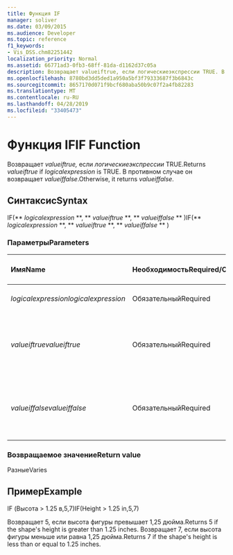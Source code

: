 ```yaml
---
title: Функция IF
manager: soliver
ms.date: 03/09/2015
ms.audience: Developer
ms.topic: reference
f1_keywords:
- Vis_DSS.chm82251442
localization_priority: Normal
ms.assetid: 66771ad3-0fb3-68ff-81da-d1162d37c05a
description: Возвращает valueiftrue, если логическиеэкспрессии TRUE. В противном случае возвращается valueiffalse.
ms.openlocfilehash: 8780bd3dd5ded1a950a5bf3f79333687f3b6843c
ms.sourcegitcommit: 8657170d071f9bcf680aba50b9c07f2a4fb82283
ms.translationtype: MT
ms.contentlocale: ru-RU
ms.lasthandoff: 04/28/2019
ms.locfileid: "33405473"
---
```

# <a name="if-function"></a><span data-ttu-id="53ec9-104">Функция IF</span><span class="sxs-lookup"><span data-stu-id="53ec9-104">IF Function</span></span>

<span data-ttu-id="53ec9-105">Возвращает  _valueiftrue,_ если  _логическиеэкспрессии_ TRUE.</span><span class="sxs-lookup"><span data-stu-id="53ec9-105">Returns  _valueiftrue_ if  _logicalexpression_ is TRUE.</span></span> <span data-ttu-id="53ec9-106">В противном случае он возвращает  _valueiffalse_.</span><span class="sxs-lookup"><span data-stu-id="53ec9-106">Otherwise, it returns  _valueiffalse_.</span></span>
  
## <a name="syntax"></a><span data-ttu-id="53ec9-107">Синтаксис</span><span class="sxs-lookup"><span data-stu-id="53ec9-107">Syntax</span></span>

<span data-ttu-id="53ec9-108">IF(\*\* *logicalexpression* \*\*, \*\* *valueiftrue* \*\*, \*\* *valueiffalse* \*\* )</span><span class="sxs-lookup"><span data-stu-id="53ec9-108">IF(\*\* *logicalexpression* \*\*, \*\* *valueiftrue* \*\*, \*\* *valueiffalse* \*\* )</span></span> 
  
### <a name="parameters"></a><span data-ttu-id="53ec9-109">Параметры</span><span class="sxs-lookup"><span data-stu-id="53ec9-109">Parameters</span></span>

|<span data-ttu-id="53ec9-110">**Имя**</span><span class="sxs-lookup"><span data-stu-id="53ec9-110">**Name**</span></span>|<span data-ttu-id="53ec9-111">**Необходимость**</span><span class="sxs-lookup"><span data-stu-id="53ec9-111">**Required/Optional**</span></span>|<span data-ttu-id="53ec9-112">**Тип данных**</span><span class="sxs-lookup"><span data-stu-id="53ec9-112">**Data Type**</span></span>|<span data-ttu-id="53ec9-113">**Описание**</span><span class="sxs-lookup"><span data-stu-id="53ec9-113">**Description**</span></span>|
|:-----|:-----|:-----|:-----|
| <span data-ttu-id="53ec9-114">_logicalexpression_</span><span class="sxs-lookup"><span data-stu-id="53ec9-114">_logicalexpression_</span></span> <br/> |<span data-ttu-id="53ec9-115">Обязательный</span><span class="sxs-lookup"><span data-stu-id="53ec9-115">Required</span></span>  <br/> |<span data-ttu-id="53ec9-116">**String**</span><span class="sxs-lookup"><span data-stu-id="53ec9-116">**String**</span></span> <br/> |<span data-ttu-id="53ec9-117">Выражение для оценки.</span><span class="sxs-lookup"><span data-stu-id="53ec9-117">Expression to evaluate.</span></span>  <br/> |
| <span data-ttu-id="53ec9-118">_valueiftrue_</span><span class="sxs-lookup"><span data-stu-id="53ec9-118">_valueiftrue_</span></span> <br/> |<span data-ttu-id="53ec9-119">Обязательный</span><span class="sxs-lookup"><span data-stu-id="53ec9-119">Required</span></span>  <br/> |<span data-ttu-id="53ec9-120">**Разные**</span><span class="sxs-lookup"><span data-stu-id="53ec9-120">**Varies**</span></span> <br/> |<span data-ttu-id="53ec9-121">Значение, чтобы вернуться, если  _логическиеэкспрессии_ является правдой.</span><span class="sxs-lookup"><span data-stu-id="53ec9-121">Value to return if  _logicalexpression_ is true.</span></span>  <br/> |
| <span data-ttu-id="53ec9-122">_valueiffalse_</span><span class="sxs-lookup"><span data-stu-id="53ec9-122">_valueiffalse_</span></span> <br/> |<span data-ttu-id="53ec9-123">Обязательный</span><span class="sxs-lookup"><span data-stu-id="53ec9-123">Required</span></span>  <br/> |<span data-ttu-id="53ec9-124">**Разные**</span><span class="sxs-lookup"><span data-stu-id="53ec9-124">**Varies**</span></span> <br/> | <span data-ttu-id="53ec9-125">Значение, возвращаемая, если  _логикаэкспрессии_ является ложной.</span><span class="sxs-lookup"><span data-stu-id="53ec9-125">Value to return if  _logicalexpression_ is false.</span></span>  <br/> |
   
### <a name="return-value"></a><span data-ttu-id="53ec9-126">Возвращаемое значение</span><span class="sxs-lookup"><span data-stu-id="53ec9-126">Return value</span></span>

<span data-ttu-id="53ec9-127">Разные</span><span class="sxs-lookup"><span data-stu-id="53ec9-127">Varies</span></span>
  
## <a name="example"></a><span data-ttu-id="53ec9-128">Пример</span><span class="sxs-lookup"><span data-stu-id="53ec9-128">Example</span></span>

<span data-ttu-id="53ec9-129">IF (Высота \> 1.25 в,5,7)</span><span class="sxs-lookup"><span data-stu-id="53ec9-129">IF(Height \> 1.25 in,5,7)</span></span>
  
<span data-ttu-id="53ec9-130">Возвращает 5, если высота фигуры превышает 1,25 дюйма.</span><span class="sxs-lookup"><span data-stu-id="53ec9-130">Returns 5 if the shape's height is greater than 1.25 inches.</span></span> <span data-ttu-id="53ec9-131">Возвращает 7, если высота фигуры меньше или равна 1,25 дюйма.</span><span class="sxs-lookup"><span data-stu-id="53ec9-131">Returns 7 if the shape's height is less than or equal to 1.25 inches.</span></span>
  

